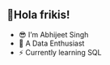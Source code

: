 👋Hola frikis!
-----

- 😎 I’m Abhijeet Singh
- 🤟 A Data Enthusiast
- ⚡ Currently learning SQL

<!---
abhijeetsinghx07/abhijeetsinghx07 is a ✨ special ✨ repository because its `README.md` (this file) appears on your GitHub profile.
You can click the Preview link to take a look at your changes.
--->
